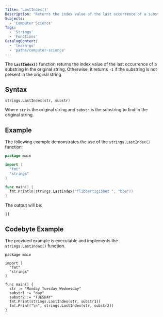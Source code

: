 ```yaml
---
Title: 'LastIndex()'
Description: 'Returns the index value of the last occurrence of a substring in the original string.'
Subjects:
  - 'Computer Science'
Tags:
  - 'Strings'
  - 'Functions'
CatalogContent:
  - 'learn-go'
  - 'paths/computer-science'
---
```


The **`LastIndex()`** function returns the index value of the last occurrence of a substring in the original string. Otherwise, it returns `-1` if the substring is not present in the original string.

## Syntax

```pseudo
strings.LastIndex(str, substr)
```

Where `str` is the original string and `substr` is the substring to find in the original string.

## Example

The following example demonstrates the use of the `strings.LastIndex()` function:

```go
package main

import (
  "fmt"
  "strings"
)

func main() {
  fmt.Println(strings.LastIndex("flibbertigibbet ", "bbe"))
}
```

The output will be:

```shell
11
```

## Codebyte Example

The provided example is executable and implements the `strings.LastIndex()` function.

```codebyte/golang
package main

import (
  "fmt"
  "strings"
)

func main() {
  str := "Monday Tuesday Wednesday"
  substr1 := "day"
  substr2 := "TUESDAY"
  fmt.Print(strings.LastIndex(str, substr1))
  fmt.Print("\n", strings.LastIndex(str, substr2))
}
```
